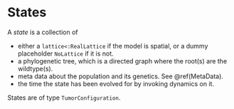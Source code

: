 # States

A _state_ is a collection of

* either a `lattice<:RealLattice` if the model is spatial, or a dummy placeholder `NoLattice` if it is not.
* a phylogenetic tree, which is a directed graph where the root(s) are the wildtype(s).
* meta data about the population and its genetics. See @ref(MetaData).
* the time the state has been evolved for by invoking dynamics on it.

States are of type `TumorConfiguration`.
